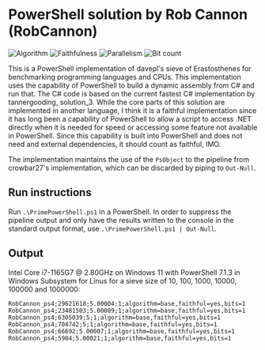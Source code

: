 # PowerShell solution by Rob Cannon (RobCannon)

![Algorithm](https://img.shields.io/badge/Algorithm-base-green)
![Faithfulness](https://img.shields.io/badge/Faithful-yes-green)
![Parallelism](https://img.shields.io/badge/Parallel-no-green)
![Bit count](https://img.shields.io/badge/Bits-1-green)

This is a PowerShell implementation of davepl's sieve of Erastosthenes for
benchmarking programming languages and CPUs. This implementation uses the
capability of PowerShell to build a dynamic assembly from C# and run that.
The C# code is based on the current fastest C# implementation by tannergooding,
solution_3. While the core parts of this solution are implemented in another
language, I think it is a faithful implementation since it has long been a capability of
PowerShell to allow a script to access .NET directly when it is needed for
speed or accessing some feature not available in PowerShell. Since this
capability is built into PowerShell and does not need and external dependencies,
it should count as faithful, IMO.

The implementation maintains the use of the `PsObject` to the pipeline from crowbar27's implementation, which can be discarded by piping to `Out-Null`.

## Run instructions
Run `.\PrimePowerShell.ps1` in a PowerShell. In order to suppress the pipeline output and only have the results written to the console in the standard output format, use `.\PrimePowerShell.ps1 | Out-Null`.

## Output
Intel Core i7-1165G7 @ 2.80GHz on Windows 11 with PowerShell 7.1.3 in Windows Subsystem for Linus for a sieve size of 10, 100, 1000, 10000, 100000 and 1000000:

```
RobCannon_ps4;29621618;5.00004;1;algorithm=base,faithful=yes,bits=1
RobCannon_ps4;23481503;5.00089;1;algorithm=base,faithful=yes,bits=1
RobCannon_ps4;6305039;5;1;algorithm=base,faithful=yes,bits=1
RobCannon_ps4;704742;5;1;algorithm=base,faithful=yes,bits=1
RobCannon_ps4;66692;5.00007;1;algorithm=base,faithful=yes,bits=1
RobCannon_ps4;5984;5.00021;1;algorithm=base,faithful=yes,bits=1
```

